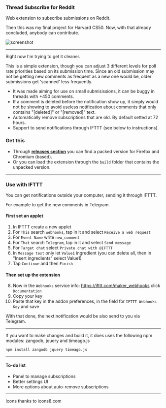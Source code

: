 
### Thread Subscribe for Reddit
Web extension to subscribe submissions on Reddit.

Then this was my final project for Harvard CS50. Now, with that already concluded, anybody can contribute.

![screenshot](https://i.imgur.com/TUUonPt.png)

---

Right now I'm trying to get it cleaner.

This is a simple extension, though you can adjust 3 different levels for poll rate priorities based on its submission time. Since an old submission may not be getting new comments as frequent as a new one would be, older submissions get 'scanned' less frequently.

- It was made aiming for use on small submisissions, it can be buggy in threads with +450 comments.
- If a comment is deleted before the notification show up, it simply would not be showing to avoid useless notification about comments that only contains "[deleted]" or "[removed]" text.
- Automatically remove subscriptions that are old. By default setted at 72 hours.
- Support to send notifications through IFTTT (see below to instructions).

### Get this
- Through [**releases section**](https://github.com/thepante/rts/releases) you can find a packed version for Firefox and Chromium (based).
- Or you can load the extension through the `build` folder that contains the unpacked version. 

---

### Use with IFTTT
You can get notifications outside your computer, sending it through IFTTT. 

For example to get the new comments in Telegram.

#### First set an applet
 1. In IFTTT create a new applet
 2. For `This` search `webhooks`, tap in it and select `Receive a web request`
 3. For `Event Name` write `new_comment`
 4. For `That` search `Telegram`, tap in it and select `Send message`
 5. For `Target chat` select `Private chat with @IFTTT`
 6. In `Message text` only let `Value1` ingredient (you can delete all, then in "Insert ingredients" select Value1)
 7. Tap `Continue` and then `Finish`

 #### Then set up the extension
 8. Now in the `Webhooks` service info: https://ifttt.com/maker_webhooks click `Documentation`
 9. Copy your key
 10. Paste that key in the addon preferences, in the field for `IFTTT Webhooks Key` and save

 With that done, the next notification would be also send to you via Telegram.

---

If you want to make changes and build it, it does uses the following npm modules:
zangodb, jquery and timeago.js

```
npm install zangodb jquery timeago.js
```
----

#### To-do list
 - Panel to manage subscriptions
 - Better settings UI
 - More options about auto-remove subscriptions

---

Icons thanks to icons8.com
